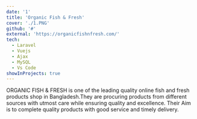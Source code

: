 ```yaml
---
date: '1'
title: 'Organic Fish & Fresh'
cover: './1.PNG'
github: '#'
external: 'https://organicfishnfresh.com/'
tech:
  - Laravel
  - Vuejs
  - Ajax
  - MySQL
  - Vs Code
showInProjects: true
---
```


ORGANIC FISH & FRESH is one of the leading quality online fish and fresh products shop in Bangladesh.They are procuring products from different sources with utmost care while ensuring quality and excellence. Their Aim is to complete quality products with good service and timely delivery.
